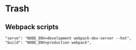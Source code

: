 # Trash

## Webpack scripts

```
"serve": "NODE_ENV=development webpack-dev-server --hot",
"build": "NODE_ENV=production webpack",
```